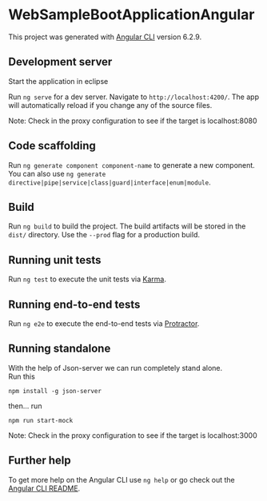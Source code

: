 # WebSampleBootApplicationAngular

This project was generated with [Angular CLI](https://github.com/angular/angular-cli) version 6.2.9.

## Development server
Start the application in eclipse  

Run `ng serve` for a dev server. Navigate to `http://localhost:4200/`. The app will automatically reload if you change any of the source files.

Note:  Check in the proxy configuration to see if the target is localhost:8080  


## Code scaffolding

Run `ng generate component component-name` to generate a new component. You can also use `ng generate directive|pipe|service|class|guard|interface|enum|module`.

## Build

Run `ng build` to build the project. The build artifacts will be stored in the `dist/` directory. Use the `--prod` flag for a production build.

## Running unit tests

Run `ng test` to execute the unit tests via [Karma](https://karma-runner.github.io).

## Running end-to-end tests

Run `ng e2e` to execute the end-to-end tests via [Protractor](http://www.protractortest.org/).

## Running standalone   

With the help of Json-server we can run completely stand alone.    
Run this   

    npm install -g json-server

then... run  

    npm run start-mock

Note:  Check in the proxy configuration to see if the target is localhost:3000  



## Further help

To get more help on the Angular CLI use `ng help` or go check out the [Angular CLI README](https://github.com/angular/angular-cli/blob/master/README.md).
